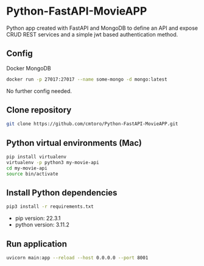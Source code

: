 
# Python-FastAPI-MovieAPP

Python app created with FastAPI and MongoDB to define an API and expose CRUD REST services and a simple jwt based authentication method.

## Config
Docker MongoDB
```bash
docker run -p 27017:27017 --name some-mongo -d mongo:latest
```
No further config needed.
## Clone repository
```bash
git clone https://github.com/cmtoro/Python-FastAPI-MovieAPP.git
```
## Python virtual environments (Mac)
```bash
pip install virtualenv
virtualenv -p python3 my-movie-api
cd my-movie-api
source bin/activate
```
## Install Python dependencies
```bash
pip3 install -r requirements.txt
```
* pip version: 22.3.1
* python version: 3.11.2
## Run application
```bash
uvicorn main:app --reload --host 0.0.0.0 --port 8001
```
